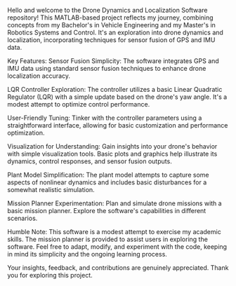 Hello and welcome to the Drone Dynamics and Localization Software repository! This MATLAB-based project reflects my journey, combining concepts from my Bachelor's in Vehicle Engineering and my Master's in Robotics Systems and Control. It's an exploration into drone dynamics and localization, incorporating techniques for sensor fusion of GPS and IMU data.

Key Features:
Sensor Fusion Simplicity: The software integrates GPS and IMU data using standard sensor fusion techniques to enhance drone localization accuracy.

LQR Controller Exploration: The controller utilizes a basic Linear Quadratic Regulator (LQR) with a simple update based on the drone's yaw angle. It's a modest attempt to optimize control performance.

User-Friendly Tuning: Tinker with the controller parameters using a straightforward interface, allowing for basic customization and performance optimization.

Visualization for Understanding: Gain insights into your drone's behavior with simple visualization tools. Basic plots and graphics help illustrate its dynamics, control responses, and sensor fusion outputs.

Plant Model Simplification: The plant model attempts to capture some aspects of nonlinear dynamics and includes basic disturbances for a somewhat realistic simulation.

Mission Planner Experimentation: Plan and simulate drone missions with a basic mission planner. Explore the software's capabilities in different scenarios.

Humble Note:
This software is a modest attempt to exercise my academic skills. The mission planner is provided to assist users in exploring the software. Feel free to adapt, modify, and experiment with the code, keeping in mind its simplicity and the ongoing learning process.

Your insights, feedback, and contributions are genuinely appreciated. Thank you for exploring this project.
